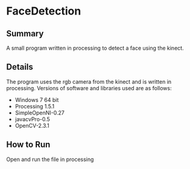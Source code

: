 FaceDetection
=============

Summary
-------------
A small program written in processing to detect a face using the kinect.


Details
-------------
The program uses the rgb camera from the kinect and is written in processing.
Versions of software and libraries used are as follows:
  - Windows 7 64 bit
  - Processing 1.5.1
  - SimpleOpenNI-0.27
  - javacvPro-0.5
  - OpenCV-2.3.1


How to Run
-------------
Open and run the file in processing
